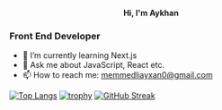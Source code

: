 <p align="center"> <strong>Hi, I'm Aykhan</strong></p>
<p align="center"><strong><h3>Front End Developer</h3></strong></p>
   
- 🌱 I’m currently learning Next.js
- 💬 Ask me about JavaScript, React etc.
- 📫 How to reach me: memmedliayxan0@gmail.com

[![Top Langs](https://github-readme-stats.vercel.app/api/top-langs/?username=ayxan65&layout=donut)](https://github.com/anuraghazra/github-readme-stats)
[![trophy](https://github-profile-trophy.vercel.app/?username=ayxan65)](https://github.com/ryo-ma/github-profile-trophy)
[![GitHub Streak](https://streak-stats.demolab.com/?user=ayxan65)](https://git.io/streak-stats)






